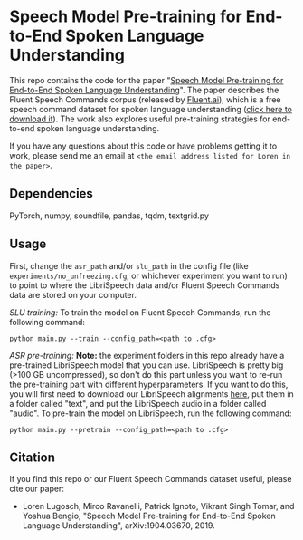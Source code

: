 # Speech Model Pre-training for End-to-End Spoken Language Understanding
This repo contains the code for the paper "[Speech Model Pre-training for End-to-End Spoken Language Understanding](https://arxiv.org/abs/1904.03670)".
The paper describes the Fluent Speech Commands corpus (released by [Fluent.ai](https://www.fluent.ai/)), which is a free speech command dataset for spoken language understanding ([click here to download it](http://www.fluent.ai/research/fluent-speech-commands/)). The work also explores useful pre-training strategies for end-to-end spoken language understanding.

If you have any questions about this code or have problems getting it to work, please send me an email at ```<the email address listed for Loren in the paper>```.

## Dependencies
PyTorch, numpy, soundfile, pandas, tqdm, textgrid.py

## Usage
First, change the ```asr_path``` and/or ```slu_path``` in the config file (like ```experiments/no_unfreezing.cfg```, or whichever experiment you want to run) to point to where the LibriSpeech data and/or Fluent Speech Commands data are stored on your computer.

_SLU training:_ To train the model on Fluent Speech Commands, run the following command:
```
python main.py --train --config_path=<path to .cfg>
```

_ASR pre-training:_ **Note:** the experiment folders in this repo already have a pre-trained LibriSpeech model that you can use. LibriSpeech is pretty big (>100 GB uncompressed), so don't do this part unless you want to re-run the pre-training part with different hyperparameters. If you want to do this, you will first need to download our LibriSpeech alignments [here](https://zenodo.org/record/2619474#.XKDP2VNKg1g), put them in a folder called "text", and put the LibriSpeech audio in a folder called "audio". To pre-train the model on LibriSpeech, run the following command:
```
python main.py --pretrain --config_path=<path to .cfg>
```


## Citation
If you find this repo or our Fluent Speech Commands dataset useful, please cite our paper:

- Loren Lugosch, Mirco Ravanelli, Patrick Ignoto, Vikrant Singh Tomar, and Yoshua Bengio, "Speech Model Pre-training for End-to-End Spoken Language Understanding", arXiv:1904.03670, 2019.
